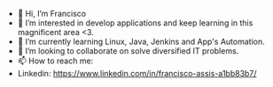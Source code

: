 - 👋 Hi, I’m Francisco
- 👀 I’m interested in develop applications and keep learning in this magnificent area <3.
- 🌱 I’m currently learning Linux, Java, Jenkins and App's Automation.
- 💞️ I’m looking to collaborate on solve diversified IT problems.
- 📫 How to reach me:
- Linkedin: https://www.linkedin.com/in/francisco-assis-a1bb83b7/

